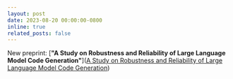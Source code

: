 ```yaml
---
layout: post
date: 2023-08-20 00:00:00-0800
inline: true
related_posts: false
---
```


New preprint: [**"A Study on Robustness and Reliability of Large Language Model Code Generation"**]([A Study on Robustness and Reliability of Large Language Model Code Generation](https://arxiv.org/pdf/2308.10335.pdf))